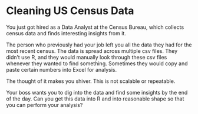 # Cleaning US Census Data
You just got hired as a Data Analyst at the Census Bureau, which collects census data and finds interesting insights from it.

The person who previously had your job left you all the data they had for the most recent census. The data is spread across multiple csv files. They didn’t use R, and they would manually look through these csv files whenever they wanted to find something. Sometimes they would copy and paste certain numbers into Excel for analysis.

The thought of it makes you shiver. This is not scalable or repeatable.

Your boss wants you to dig into the data and find some insights by the end of the day. Can you get this data into R and into reasonable shape so that you can perform your analysis?

